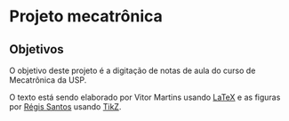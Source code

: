 # Projeto mecatrônica

## Objetivos

O objetivo deste projeto é a digitação de notas de aula do curso de Mecatrônica da USP.

O texto está sendo elaborado por Vitor Martins usando [LaTeX][0] e as figuras por [Régis Santos][1] usando [TikZ][2].

[0]: http://www.latex-project.org/
[1]: http://latexbr.blogspot.com/
[2]: http://http://sourceforge.net/projects/pgf/
